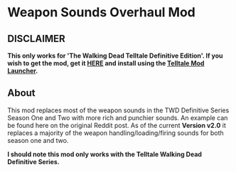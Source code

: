 # Weapon Sounds Overhaul Mod

## DISCLAIMER

**This only works for 'The Walking Dead Telltale Definitive Edition'. If you wish to get the mod, get it [HERE](https://github.com/changemymindpls/TTDS-WPNSoundOverhaul/releases/tag/v2.0.0) and install using the [Telltale Mod Launcher](https://github.com/Telltale-Modding-Group/TelltaleModLauncher).**

## About

This mod replaces most of the weapon sounds in the TWD Definitive Series Season One and Two with more rich and punchier sounds. An example can be found here on the original Reddit post. As of the current **Version v2.0** it replaces a majority of the weapon handling/loading/firing sounds for both season one and two.

**I should note this mod only works with the Telltale Walking Dead Definitive Series.**
